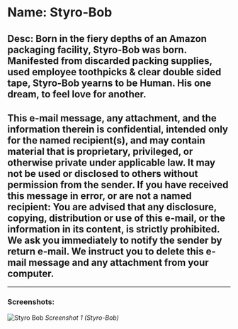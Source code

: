 # Name: Styro-Bob

## Desc: Born in the fiery depths of an Amazon packaging facility, Styro-Bob was born. Manifested from discarded packing supplies, used employee toothpicks & clear double sided tape, Styro-Bob yearns to be Human. His one dream, to feel love for another.

## This e-mail message, any attachment, and the information therein is confidential, intended only for the named recipient(s), and may contain material that is proprietary, privileged, or otherwise private under applicable law. It may not be used or disclosed to others without permission from the sender. If you have received this message in error, or are not a named recipient: You are advised that any disclosure, copying, distribution or use of this e-mail, or the information in its content, is strictly prohibited. We ask you immediately to notify the sender by return e-mail. We instruct you to delete this e-mail message and any attachment from your computer.

---

### Screenshots:

![Styro Bob](/team2.jpg) _Screenshot 1
(Styro-Bob)_
